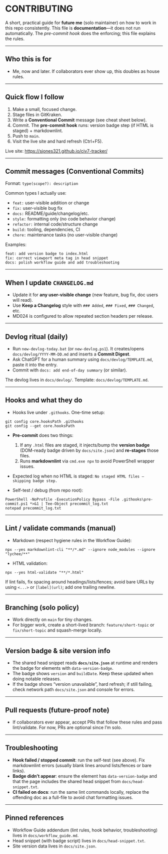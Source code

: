 # CONTRIBUTING

A short, practical guide for **future me** (solo maintainer) on how to work in this repo consistently. This file is **documentation**—it does not run automatically. The *pre-commit hook* does the enforcing; this file explains the rules.

---

## Who this is for

- Me, now and later. If collaborators ever show up, this doubles as house rules.

---

## Quick flow I follow

1. Make a small, focused change.
2. Stage files in GitKraken.
3. Write a **Conventional Commit** message (see cheat sheet below).
4. Commit. The **pre-commit hook** runs: version badge step (if HTML is staged) + markdownlint.
5. Push to `main`.
6. Visit the live site and hard refresh (Ctrl+F5).

Live site: <https://sjones321.github.io/civ7-tracker/>

---

## Commit messages (Conventional Commits)

Format: `type(scope?): description`

Common types I actually use:

- `feat:` user-visible addition or change
- `fix:` user-visible bug fix
- `docs:` README/guide/changelog/etc.
- `style:` formatting only (no code behavior change)
- `refactor:` internal code/structure change
- `build:` tooling, dependencies, CI
- `chore:` maintenance tasks (no user-visible change)

Examples:

```text
feat: add version badge to index.html
fix: correct viewport meta tag in head snippet
docs: polish workflow guide and add troubleshooting
```

---

## When I update `CHANGELOG.md`

- Update it for **any user-visible change** (new feature, bug fix, doc users will read).
- Use **Keep a Changelog** style with `### Added`, `### Fixed`, `### Changed`, etc.
- MD024 is configured to allow repeated section headers per release.

---

## Devlog ritual (daily)

- Run `new-devlog-today.bat` (or `new-devlog.ps1`). It creates/opens `docs/devlog/YYYY-MM-DD.md` and inserts a **Commit Digest**.
- Ask ChatGPT for a human summary using `docs/devlog/TEMPLATE.md`, paste it into the entry.
- Commit with `docs: add end-of-day summary` (or similar).

The devlog lives in `docs/devlog/`. Template: `docs/devlog/TEMPLATE.md`.

---

## Hooks and what they do

- Hooks live under `.githooks`. One-time setup:

```text
git config core.hooksPath .githooks
git config --get core.hooksPath
```

- **Pre-commit** does two things:
  1) If any `.html` files are staged, it injects/bump the **version badge** (DOM-ready badge driven by `docs/site.json`) and **re-stages** those files.
  2) Runs **markdownlint** via `cmd.exe npx` to avoid PowerShell wrapper issues.

- Expected log when no HTML is staged: `No staged HTML files — skipping badge step.`

- Self-test / debug (from repo root):

```text
PowerShell -NoProfile -ExecutionPolicy Bypass -File .githooks\pre-commit.ps1 *>&1 | Tee-Object precommit_log.txt
notepad precommit_log.txt
```

---

## Lint / validate commands (manual)

- Markdown (respect hygiene rules in the Workflow Guide):

```text
npx --yes markdownlint-cli "**/*.md" --ignore node_modules --ignore "lychee/**"
```

- HTML validation:

```text
npx --yes html-validate "**/*.html"
```

If lint fails, fix spacing around headings/lists/fences; avoid bare URLs by using `<...>` or `[label](url)`; add one trailing newline.

---

## Branching (solo policy)

- Work directly on `main` for tiny changes.
- For bigger work, create a short-lived branch: `feature/short-topic` or `fix/short-topic` and squash-merge locally.

---

## Version badge & site version info

- The shared head snippet reads **`docs/site.json`** at runtime and renders the badge for elements with `data-version-badge`.
- The badge shows `version` and `buildDate`. Keep these updated when doing notable releases.
- If the badge shows “version unavailable”, hard refresh; if still failing, check network path `docs/site.json` and console for errors.

---

## Pull requests (future-proof note)

- If collaborators ever appear, accept PRs that follow these rules and pass lint/validate. For now, PRs are optional since I’m solo.

---

## Troubleshooting

- **Hook failed / stopped commit**: run the self-test (see above). Fix markdownlint errors (usually blank lines around lists/fences or bare links).
- **Badge didn’t appear**: ensure the element has `data-version-badge` and that the page includes the shared head snippet from `docs/head-snippet.txt`.
- **CI failed on docs**: run the same lint commands locally, replace the offending doc as a full-file to avoid chat formatting issues.

---

## Pinned references

- Workflow Guide addendum (lint rules, hook behavior, troubleshooting) lives in `docs/workflow_guide.md`.
- Head snippet (with badge script) lives in `docs/head-snippet.txt`.
- Site version data lives in `docs/site.json`.

